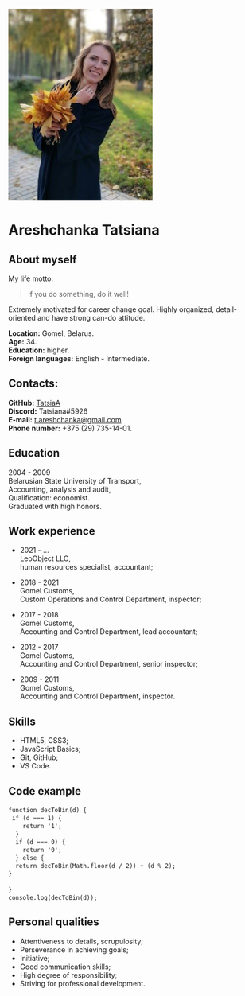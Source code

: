 ![My Photo](/IMG_22.jpg)

# Areshchanka Tatsiana

## About myself
My life motto:  
> If you do something, do it well!  

Extremely motivated for career change goal. Highly organized, detail-oriented and have strong can-do attitude.    

**Location:** Gomel, Belarus.  
**Age:** 34.  
**Education:** higher.  
**Foreign languages:** English - Intermediate.  

## Contacts:  
  
**GitHub:** [TatsiaA](https://github.com/TatsiaA)  
**Discord:** Tatsiana#5926  
**E-mail:** t.areshchanka@gmail.com  
**Phone number:** +375 (29) 735-14-01.  

## Education

2004 - 2009   
Belarusian State University of Transport,  
Accounting, analysis and audit,  
Qualification: economist.  
Graduated with high honors.  

## Work experience

* 2021 - ...  
LeoObject LLC,  
human resources specialist, accountant;  

* 2018 - 2021  
Gomel Customs,  
Custom Operations and Control Department, inspector;  

* 2017 - 2018  
Gomel Customs,  
Accounting and Control Department, lead accountant;  

* 2012 - 2017  
Gomel Customs,  
Accounting and Control Department, senior inspector;  

* 2009 - 2011  
Gomel Customs,  
Accounting and Control Department, inspector.  

## Skills

* HTML5, CSS3;
* JavaScript Basics;
* Git, GitHub;
* VS Code.

## Code example

```
function decToBin(d) {
 if (d === 1) {
    return '1';
  }
  if (d === 0) {
    return '0';
  } else {
  return decToBin(Math.floor(d / 2)) + (d % 2);
}
  
}
console.log(decToBin(d));
```

## Personal qualities

* Attentiveness to details, scrupulosity;
* Perseverance in achieving goals;
* Initiative;
* Good communication skills;
* High degree of responsibility;
* Striving for professional development.





